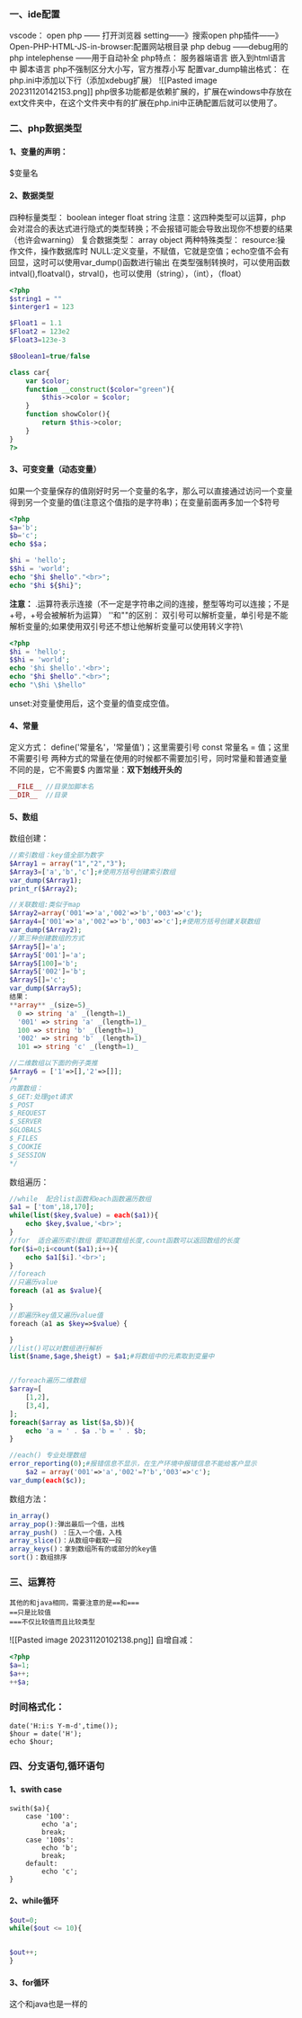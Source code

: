 ### 一、ide配置
vscode：
	open php —— 打开浏览器
				setting——》搜索open php插件——》Open-PHP-HTML-JS-in-browser:配置网站根目录
	php debug ——debug用的
	php intelephense  ——用于自动补全
php特点：
	服务器端语言
	嵌入到html语言中
	脚本语言
	php不强制区分大小写，官方推荐小写
配置var_dump输出格式：
在php.ini中添加以下行（添加xdebug扩展）
![[Pasted image 20231120142153.png]]
php很多功能都是依赖扩展的，扩展在windows中存放在ext文件夹中，在这个文件夹中有的扩展在php.ini中正确配置后就可以使用了。
### 二、php数据类型
#### 1、变量的声明：
$变量名
#### 2、数据类型
四种标量类型：
	boolean
	integer
	float
	string
	注意：这四种类型可以运算，php会对混合的表达式进行隐式的类型转换；不会报错可能会导致出现你不想要的结果（也许会warning）
复合数据类型：
	array
	object
两种特殊类型：
	resource:操作文件，操作数据库时
	NULL:定义变量，不赋值，它就是空值；echo空值不会有回显，这时可以使用var_dump()函数进行输出
在类型强制转换时，可以使用函数intval(),floatval()，strval()，也可以使用（string），（int），（float）

```php
<?php 
$string1 = ""
$interger1 = 123

$Float1 = 1.1
$Float2 = 123e2
$Float3=123e-3

$Boolean1=true/false

class car{
	var $color;
	function __construct($color="green"){
		$this->color = $color;
	}
	function showColor(){
		return $this->color;
	}
}                                                                                                  
?>
```
#### 3、可变变量（动态变量）
如果一个变量保存的值刚好时另一个变量的名字，那么可以直接通过访问一个变量得到另一个变量的值(注意这个值指的是字符串)；在变量前面再多加一个$符号
```php
<?php
$a='b';
$b='c';
echo $$a；

$hi = 'hello';
$$hi = 'world';
echo "$hi $hello"."<br>";
echo "$hi ${$hi}";
```

**注意：**
.运算符表示连接（不一定是字符串之间的连接，整型等均可以连接；不是+号，+号会被解析为运算）
''和""的区别：
	双引号可以解析变量，单引号是不能解析变量的;如果使用双引号还不想让他解析变量可以使用转义字符\
```php
<?php
$hi = 'hello';
$$hi = 'world';
echo '$hi $hello'.'<br>';
echo "$hi $hello"."<br>";
echo "\$hi \$hello"
```

unset:对变量使用后，这个变量的值变成空值。
#### 4、常量
定义方式：
	define('常量名'，'常量值')；这里需要引号
	const 常量名 = 值；这里不需要引号
	两种方式的常量在使用的时候都不需要加引号，同时常量和普通变量不同的是，它不需要$
内置常量：**双下划线开头的**
```PHP
__FILE__ //目录加脚本名
__DIR__  //目录
```
#### 5、数组
数组创建：
```php
//索引数组：key值全部为数字
$Array1 = array("1","2","3");
$Array3=['a','b','c'];#使用方括号创建索引数组
var_dump($Array1);
print_r($Array2);

//关联数组:类似于map
$Array2=array('001'=>'a','002'=>'b','003'=>'c');
$Array4=['001'=>'a','002'=>'b','003'=>'c'];#使用方括号创建关联数组
var_dump($Array2);
//第三种创建数组的方式
$Array5[]='a';
$Array5['001']='a';
$Array5[100]='b';
$Array5['002']='b';
$Array5[]='c';
var_dump($Array5);
结果：
**array** _(size=5)_
  0 => string 'a' _(length=1)_
  '001' => string 'a' _(length=1)_
  100 => string 'b' _(length=1)_
  '002' => string 'b' _(length=1)_
  101 => string 'c' _(length=1)_

//二维数组以下面的例子类推
$Array6 = ['1'=>[],'2'=>[]];
/*
内置数组：
$_GET:处理get请求
$_POST
$_REQUEST
$_SERVER
$GLOBALS
$_FILES
$_COOKIE
$_SESSION
*/

```
数组遍历：
```php
//while  配合list函数和each函数遍历数组
$a1 = ['tom',18,170];
while(list($key,$value) = each($a1)){
	echo $key,$value,'<br>';
}
//for  适合遍历索引数组 要知道数组长度,count函数可以返回数组的长度 
for($i=0;i<count($a1);i++){
	echo $a1[$i].'<br>';
}
//foreach
//只遍历value
foreach (a1 as $value){

}
//即遍历key值又遍历value值
foreach（a1 as $key=>$value）{

}
//list()可以对数组进行解析
list($name,$age,$heigt) = $a1;#将数组中的元素取到变量中


//foreach遍历二维数组
$array=[
	[1,2],
	[3,4],
];
foreach($array as list($a,$b)){
	echo 'a = ' . $a .'b = ' . $b;
}

//each() 专业处理数组
error_reporting(0);#报错信息不显示，在生产环境中报错信息不能给客户显示
	$a2 = array('001'=>'a','002'=?'b','003'=>'c');
var_dump(each($c));
```
数组方法：
```php
in_array()
array_pop():弹出最后一个值，出栈
array_push() ：压入一个值，入栈
array_slice()：从数组中截取一段
array_keys()：拿到数组所有的或部分的key值
sort()：数组排序
```
### 三、运算符
```
其他的和java相同，需要注意的是==和===
==只是比较值
===不仅比较值而且比较类型
```
![[Pasted image 20231120102138.png]]
自增自减：
```php
<?php
$a=1;
$a++;
++$a;
```

### 时间格式化：
```
date('H:i:s Y-m-d',time());
$hour = date('H');
echo $hour;
```

### 四、分支语句,循环语句
#### 1、swith case
```
swith($a){
	case '100':
		echo 'a';
		break;
	case '100s':
		echo 'b';
		break;
	default:
		echo 'c';
}
```
#### 2、while循环
```php
$out=0;
while($out <= 10){


$out++;
}
```
#### 3、for循环
这个和java也是一样的
